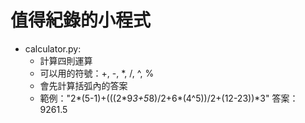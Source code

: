 # 值得紀錄的小程式
- calculator.py:
  - 計算四則運算
  - 可以用的符號：+, -, *, /, ^, %
  - 會先計算括弧內的答案
  - 範例："2*(5-1)+(((2\*9*3+5*8)/2+6*(4^5))/2+(12-23))*3" 答案：9261.5
